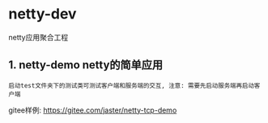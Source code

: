 # netty-dev 
netty应用聚合工程

## 1. netty-demo netty的简单应用
    启动test文件夹下的测试类可测试客户端和服务端的交互, 注意: 需要先启动服务端再启动客户端
gitee样例: https://gitee.com/jaster/netty-tcp-demo    
